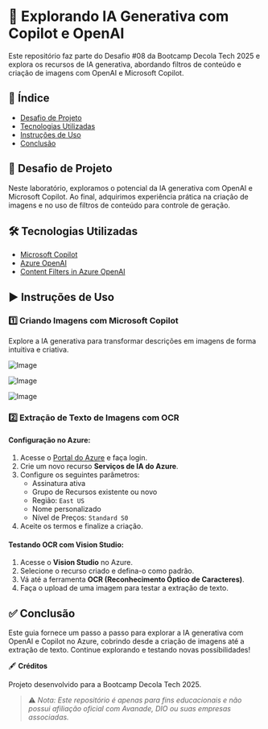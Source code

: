 # 🚀 Explorando IA Generativa com Copilot e OpenAI

Este repositório faz parte do Desafio #08 da Bootcamp Decola Tech 2025 e explora os recursos de IA generativa, abordando filtros de conteúdo e criação de imagens com OpenAI e Microsoft Copilot.

## 📌 Índice

- [Desafio de Projeto](#desafio-de-projeto)
- [Tecnologias Utilizadas](#tecnologias-utilizadas)
- [Instruções de Uso](#instruções-de-uso)
- [Conclusão](#conclusão)

## 🎯 Desafio de Projeto

Neste laboratório, exploramos o potencial da IA generativa com OpenAI e Microsoft Copilot. Ao final, adquirimos experiência prática na criação de imagens e no uso de filtros de conteúdo para controle de geração.

## 🛠️ Tecnologias Utilizadas
- [Microsoft Copilot](https://www.microsoft.com/copilot)
- [Azure OpenAI](https://azure.microsoft.com/pt-br/products/cognitive-services/openai-service/)
- [Content Filters in Azure OpenAI](https://learn.microsoft.com/en-us/azure/ai-services/openai/)

## ▶️ Instruções de Uso

### 1️⃣ Criando Imagens com Microsoft Copilot
Explore a IA generativa para transformar descrições em imagens de forma intuitiva e criativa.

![Image](https://github.com/user-attachments/assets/5f346ca7-1634-46a5-9d36-6268aaeaae1c)

![Image](https://github.com/user-attachments/assets/95fcf5b4-25bd-4f8f-b991-875380667850)

![Image](https://github.com/user-attachments/assets/bfdcb3a6-a359-4809-9f18-4724ebd365aa)

### 2️⃣ Extração de Texto de Imagens com OCR

#### Configuração no Azure:

1. Acesse o [Portal do Azure](https://portal.azure.com/) e faça login.
2. Crie um novo recurso **Serviços de IA do Azure**.
3. Configure os seguintes parâmetros:
   - Assinatura ativa
   - Grupo de Recursos existente ou novo
   - Região: `East US`
   - Nome personalizado
   - Nível de Preços: `Standard S0`
4. Aceite os termos e finalize a criação.

#### Testando OCR com Vision Studio:

1. Acesse o **Vision Studio** no Azure.
2. Selecione o recurso criado e defina-o como padrão.
3. Vá até a ferramenta **OCR (Reconhecimento Óptico de Caracteres)**.
4. Faça o upload de uma imagem para testar a extração de texto.

## ✅ Conclusão

Este guia fornece um passo a passo para explorar a IA generativa com OpenAI e Copilot no Azure, cobrindo desde a criação de imagens até a extração de texto. Continue explorando e testando novas possibilidades!

🖋️ **Créditos**

Projeto desenvolvido para a Bootcamp Decola Tech 2025.

> ⚠️ *Nota: Este repositório é apenas para fins educacionais e não possui afiliação oficial com Avanade, DIO ou suas empresas associadas.*




